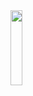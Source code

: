 <div><a href="https://solid-software.webflow.io/"><img src="readme/Frame 80.svg" width="19.5%" height=120 ">
